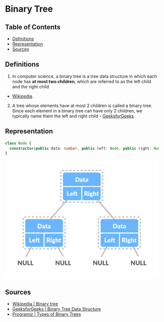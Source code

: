 # Binary Tree

## Table of Contents
- [Definitions](#definitions)
- [Representation](#representation)
- [Sources](#sources)

## Definitions
1. In computer science, a binary tree is a tree data structure in which each node has
**at most two children**, which are referred to as the left child and the right child 
- [Wikipedia][1].

2. A tree whose elements have at most 2 children is called a binary tree. Since each
element in a binary tree can have only 2 children, we typically name them the left and
right child - [GeeksforGeeks][2].

## Representation

```typescript
class Node {
  constructor(public data: number, public left: Node, public right: Node)
}
```

![Binary Tree Representation](./resources/binary-tree-representation.png)

## Sources
- [Wikipedia | Binary tree][1]
- [GeeksforGeeks | Binary Tree Data Structure][2]
- [Programiz | Types of Binary Trees][3]

[1]: https://en.wikipedia.org/wiki/Binary_tree
[2]: https://www.geeksforgeeks.org/binary-tree-data-structure/
[3]: https://www.programiz.com/dsa/binary-tree
